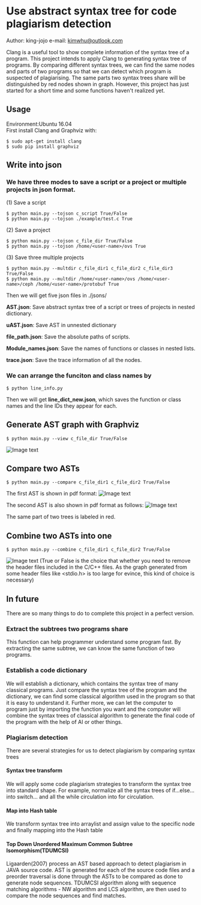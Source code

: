 # Use abstract syntax tree for code plagiarism detection
Author: king-jojo
e-mail: kimwhu@outlook.com

Clang is a useful tool to show complete information of the syntax tree of a program. This project intends to apply Clang to generating syntax tree of programs. By comparing different syntax trees, we can find the same nodes and parts of two programs so that we can detect which program is suspected of plagiarising. The same parts two syntax trees share will be distinguished by red nodes shown in graph. However, this project has just started for a short time and some functions haven't realized yet. 

## Usage
Environment:Ubuntu 16.04</br>
First install Clang and Graphviz with: 

    $ sudo apt-get install clang
    $ sudo pip install graphviz

## Write into json
### We have three modes to save a script or a project or multiple projects in json format.

(1) Save a script

    $ python main.py --tojson c_script True/False
    $ python main.py --tojson ./example/test.c True
    
(2) Save a project

    $ python main.py --tojson c_file_dir True/False
    $ python main.py --tojson /home/<user-name>/ovs True
    
(3) Save three multiple projects

    $ python main.py --multdir c_file_dir1 c_file_dir2 c_file_dir3 True/False
    $ python main.py --multdir /home/<user-name>/ovs /home/<user-name>/ceph /home/<user-name>/protobuf True
    
Then we will get five json files in ./jsons/

**AST.json**: Save abstract syntax tree of a script or trees of projects in nested dictionary. 

**uAST.json**: Save AST in unnested dictionary

**file_path.json**: Save the absolute paths of scripts. 

**Module_names.json**: Save the names of functions or classes in nested lists. 

**trace.json**: Save the trace information of all the nodes. 

### We can arrange the funciton and class names by 

    $ python line_info.py
    
Then we will get **line_dict_new.json**, which saves the function or class names and the line IDs they appear for each. 

## Generate AST graph with Graphviz

    $ python main.py --view c_file_dir True/False

![Image text](https://github.com/king-jojo/Screenshots/blob/master/codetracker/ast3.png)
## Compare two ASTs

    $ python main.py --compare c_file_dir1 c_file_dir2 True/False

The first AST is shown in pdf format:
![Image text](https://github.com/king-jojo/Screenshots/blob/master/codetracker/ast1.png)

The second AST is also shown in pdf format as follows:
![Image text](https://github.com/king-jojo/Screenshots/blob/master/codetracker/ast2.png)

The same part of two trees is labeled in red.
## Combine two ASTs into one

    $ python main.py --combine c_file_dir1 c_file_dir2 True/False

![Image text](https://github.com/king-jojo/Screenshots/blob/master/codetracker/Combined.png)
(True or False is the choice that whether you need to remove the header files included in the C/C++ files. As the graph generated from some header files like <stdio.h> is too large for evince, this kind of choice is necessary)

## In future 
There are so many things to do to complete this project in a perfect version. 
### Extract the subtrees two programs share
This function can help programmer understand some program fast. By extracting the same subtree, we can know the same function of two programs. 
### Establish a code dictionary
We will establish a dictionary, which contains the syntax tree of many classical programs. Just compare the syntax tree of the program and the dictionary, we can find some classical algorithm used in the program so that it is easy to understand it. Further more, we can let the computer to program just by importing the function you want and the computer will combine the syntax trees of classical algorithm to generate the final code of the program with the help of AI or other things. 
### Plagiarism detection
There are several strategies for us to detect plagiarism by comparing syntax trees
#### Syntax tree transform
We will apply some code plagiarism strategies to transform the syntax tree into standard shape. For example, normalize all the syntax trees of if...else... into switch... and all the while circulation into for circulation. 
#### Map into Hash table
We transform syntax tree into arraylist and assign value to the specific node and finally mapping into the Hash table
#### Top Down Unordered Maximum Common Subtree Isomorphism(TDUMCSI)
Ligaarden(2007) process an AST based approach to detect plagiarism in JAVA source code. AST is generated for each of the source code files and a preorder traversal is done through the ASTs to be compared as done to generate node sequences. TDUMCSI algorithm along with sequence matching algorithms - NW algorithm and LCS algorithm, are then used to compare the node sequences and find matches. 
